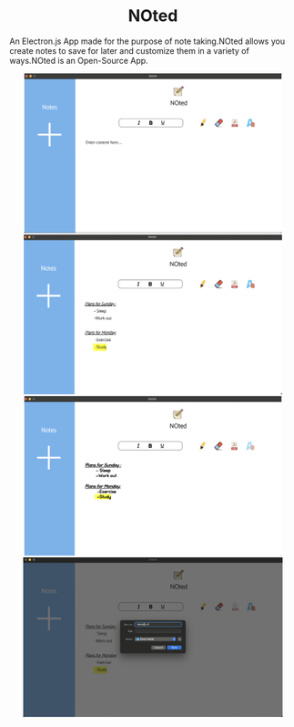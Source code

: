 <h1 align="center"> NOted</h1>

<p  >An Electron.js App made for the purpose of note taking.NOted allows you create notes to save for later and customize them in a variety of ways.NOted is an Open-Source App.</p>

   <div class="examples" id="examples" display="flex"  align="center">


  <img src="images/one.png" height="280px" >
        <img src="images/two.png" height="280px" >
        
  </div>
    <div class="examples" display="flex"  align="center">
        <img src="images/three.png" height="280px" >
    <img src="images/four.png" height="280px" m>

  </div>
